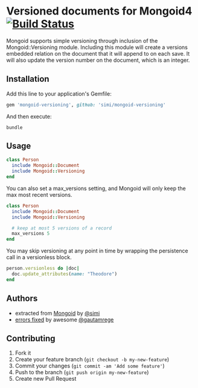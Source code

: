 # Versioned documents for Mongoid4[![Build Status](https://travis-ci.org/simi/mongoid-versioning.png?branch=master)](https://travis-ci.org/simi/mongoid-versioning)

Mongoid supports simple versioning through inclusion of the Mongoid::Versioning module. Including this module will create a versions embedded relation on the document that it will append to on each save. It will also update the version number on the document, which is an integer.

## Installation

Add this line to your application's Gemfile:

```ruby
gem 'mongoid-versioning', github: 'simi/mongoid-versioning'
```

And then execute:

    bundle

## Usage

```ruby
class Person
  include Mongoid::Document
  include Mongoid::Versioning
end
```

You can also set a max_versions setting, and Mongoid will only keep the max most recent versions.

```ruby
class Person
  include Mongoid::Document
  include Mongoid::Versioning

  # keep at most 5 versions of a record
  max_versions 5
end
```

You may skip versioning at any point in time by wrapping the persistence call in a versionless block.

```ruby
person.versionless do |doc|
  doc.update_attributes(name: "Theodore")
end
```

## Authors

* extracted from [Mongoid](github.com/mongoid/mongoid) by [@simi](https://github.com/simi)
* [errors fixed](https://github.com/simi/mongoid-versioning/pull/1) by awesome [@gautamrege](https://github.com/gautamrege)

## Contributing

1. Fork it
2. Create your feature branch (`git checkout -b my-new-feature`)
3. Commit your changes (`git commit -am 'Add some feature'`)
4. Push to the branch (`git push origin my-new-feature`)
5. Create new Pull Request
